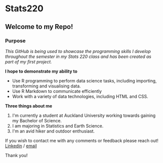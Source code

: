 # Stats220
## Welcome to my Repo!
### Purpose
*This GitHub is being used to showcase the programming skills I develop throughout the semester in my Stats 220 class and has been created as part of my first project.*

**I hope to demonstrate my ability to**
* Use R programming to perform data science tasks, including importing, transforming and visualising data.
* Use R Markdown to communicate efficiently
* Work with a variety of data technologies, including HTML and CSS.

**Three things about me**
1. I'm currently a student at Auckland University working towards gaining my Bachelor of Science.
2. I am majoring in Statistics and Earth Science.
3. I'm an avid hiker and outdoor enthusiast.

If you wish to contact me with any comments or feedback please reach out!
[Linkedin](https://linkedin.com/in/charlotte-ridler-413972269) / [email](charlotte.ridler32@gmail.com)

Thank you! 
